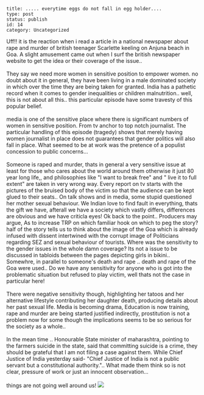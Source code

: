 ~~~~ 
title: ..... everytime eggs do not fall in egg holder....
type: post
status: publish
id: 14
category: Uncategorized
~~~~

Uff!! it is the reaction when i read a article in a national newspaper
about rape and murder of british teenager Scarlette keeling on Anjuna
beach in Goa. A slight amusement came out when I surf the british
newspaper website to get the idea or their coverage of the issue..\
\
They say we need more women in sensitive position to empower women. no
doubt about it in general, they have been living in a male dominated
society in which over the time they are being taken for granted. India
has a pathetic record when it comes to gender inequalities or children
malnutrition.. well, this is not about all this.. this particular
episode have some travesty of this popular belief.\
\
media is one of the sensitive place where there is significant numbers
of women in sensitive position. From tv anchor to top notch journalist.
The particular handling of this episode (tragedy) shows that merely
having women journalist in place does not guarantees that gender
politics will also fall in place. What seemed to be at work was the
pretence of a populist concession to public concerns...\
\
Someone is raped and murder, thats in general a very sensitive issue at
least for those who cares about the world around them otherwise it just
80 year long life,, and philosophies like "I want to break free" and "
live it to full extent" are taken in very wrong way. Every report on tv
starts with the pictures of the bruised body of the victim so that the
audience can be kept glued to their seats.. On talk shows and in media,
some stupid questioned her mother sexual behaviour. We Indian love to
find fault in everything, thats the gift we have, afterall we have a
society which vastly differs, differences are obvious and we have
criticla eyes! Ok back to the point.. Producers may argue, As to
increase TRP on which familiar hook on which to peg the story? half of
the story tells us to think about the image of the Goa which is already
infused with dissent intertwined with the corrupt image of Politicians
regarding SEZ and sexual behaviour of tourists. Where was the
sensitivity to the gender issues in the whole damn coverage? Its not a
issue to be discussed in tabloids between the pages depicting girls in
bikini.. Somewhre, in parallel to someone's death and rape .. death and
rape of the Goa were used.. Do we have any sensitivity for anyone who is
got into the problematic situation but refused to play victim, well
thats not the case in particular here!\
\
There were negative sensitivity though, highlighting her tatoos and her
alternative lifestyle contributing her daughter death, producing details
about her past sexual life. Media is becoming drama, Education is now
training, rape and murder are being started justified indirectly,
prostitution is not a problem now for some though the implications seems
to be so serious for the society as a whole..\
\
In the mean time .. Honourable State minister of maharashtra, pointing
to the farmers suicide in the state, said that committing suicide is a
crime, they should be grateful that I am not filing a case against them.
While Chief Justice of India yesterday said- "Chief Justice of India is
not a public servant but a constitutional authority.".. What made them
think so is not clear, pressure of work or just an innocent
observation...\
\
things are not going well around us!
![](https://blogger.googleusercontent.com/tracker/3794193585985230867-1209540509887439163?l=dilawarsays.blogspot.com)

